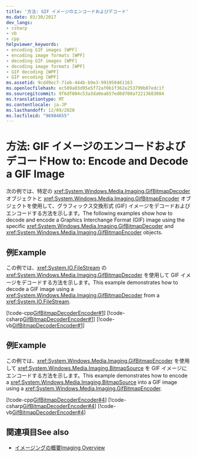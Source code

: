 ```yaml
---
title: '方法: GIF イメージのエンコードおよびデコード'
ms.date: 03/30/2017
dev_langs:
- csharp
- vb
- cpp
helpviewer_keywords:
- encoding GIF images [WPF]
- encoding image formats [WPF]
- decoding GIF images [WPF]
- decoding image formats [WPF]
- GIF decoding [WPF]
- GIF encoding [WPF]
ms.assetid: 9cdd9ec7-71eb-444b-b9e3-991958461163
ms.openlocfilehash: ec509a03d95e5f72af0b1f362e253799b07edc1f
ms.sourcegitcommit: 9f6df084c53a3da0ea657ed0d708a72213683084
ms.translationtype: MT
ms.contentlocale: ja-JP
ms.lasthandoff: 12/09/2020
ms.locfileid: "96984655"
---
```

# <a name="how-to-encode-and-decode-a-gif-image"></a><span data-ttu-id="7850a-102">方法: GIF イメージのエンコードおよびデコード</span><span class="sxs-lookup"><span data-stu-id="7850a-102">How to: Encode and Decode a GIF Image</span></span>
<span data-ttu-id="7850a-103">次の例では、特定の <xref:System.Windows.Media.Imaging.GifBitmapDecoder> オブジェクトと <xref:System.Windows.Media.Imaging.GifBitmapEncoder> オブジェクトを使用して、グラフィックス交換形式 (GIF) イメージをデコードおよびエンコードする方法を示します。</span><span class="sxs-lookup"><span data-stu-id="7850a-103">The following examples show how to decode and encode a Graphics Interchange Format (GIF) image using the specific <xref:System.Windows.Media.Imaging.GifBitmapDecoder> and <xref:System.Windows.Media.Imaging.GifBitmapEncoder> objects.</span></span>  
  
## <a name="example"></a><span data-ttu-id="7850a-104">例</span><span class="sxs-lookup"><span data-stu-id="7850a-104">Example</span></span>  
 <span data-ttu-id="7850a-105">この例では、<xref:System.IO.FileStream> の <xref:System.Windows.Media.Imaging.GifBitmapDecoder> を使用して GIF イメージをデコードする方法を示します。</span><span class="sxs-lookup"><span data-stu-id="7850a-105">This example demonstrates how to decode a GIF image using a <xref:System.Windows.Media.Imaging.GifBitmapDecoder> from a <xref:System.IO.FileStream>.</span></span>  
  
 [!code-cpp[GifBitmapDecoderEncoder#1](~/samples/snippets/cpp/VS_Snippets_Wpf/GifBitmapDecoderEncoder/CPP/GifEncoderDecoder.cpp#1)]
 [!code-csharp[GifBitmapDecoderEncoder#1](~/samples/snippets/csharp/VS_Snippets_Wpf/GifBitmapDecoderEncoder/CSharp/GifEncoderDecoder.cs#1)]
 [!code-vb[GifBitmapDecoderEncoder#1](~/samples/snippets/visualbasic/VS_Snippets_Wpf/GifBitmapDecoderEncoder/VB/GifEncoderDecoder.vb#1)]  
  
## <a name="example"></a><span data-ttu-id="7850a-106">例</span><span class="sxs-lookup"><span data-stu-id="7850a-106">Example</span></span>  
 <span data-ttu-id="7850a-107">この例では、<xref:System.Windows.Media.Imaging.GifBitmapEncoder> を使用して <xref:System.Windows.Media.Imaging.BitmapSource> を GIF イメージにエンコードする方法を示します。</span><span class="sxs-lookup"><span data-stu-id="7850a-107">This example demonstrates how to encode a <xref:System.Windows.Media.Imaging.BitmapSource> into a GIF image using a <xref:System.Windows.Media.Imaging.GifBitmapEncoder>.</span></span>  
  
 [!code-cpp[GifBitmapDecoderEncoder#4](~/samples/snippets/cpp/VS_Snippets_Wpf/GifBitmapDecoderEncoder/CPP/GifEncoderDecoder.cpp#4)]
 [!code-csharp[GifBitmapDecoderEncoder#4](~/samples/snippets/csharp/VS_Snippets_Wpf/GifBitmapDecoderEncoder/CSharp/GifEncoderDecoder.cs#4)]
 [!code-vb[GifBitmapDecoderEncoder#4](~/samples/snippets/visualbasic/VS_Snippets_Wpf/GifBitmapDecoderEncoder/VB/GifEncoderDecoder.vb#4)]  
  
## <a name="see-also"></a><span data-ttu-id="7850a-108">関連項目</span><span class="sxs-lookup"><span data-stu-id="7850a-108">See also</span></span>

- [<span data-ttu-id="7850a-109">イメージングの概要</span><span class="sxs-lookup"><span data-stu-id="7850a-109">Imaging Overview</span></span>](imaging-overview.md)

